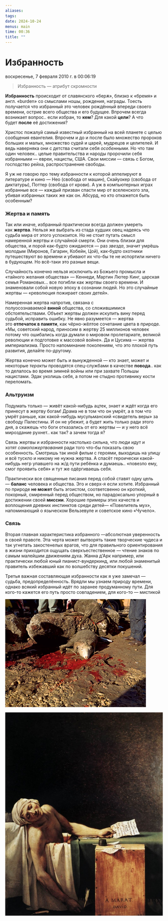 ```yaml
---
aliases: 
tags: 
date: 2024-10-24
menus: main
time: 00:36
title: ""
---
```

# Избранность
воскресенье, 7 февраля 2010 г. в 00:06:19

> Избранность — атрибут скромности

**Избранность** происходит от славянского «берѫ», близко к «бремя» и англ. «burden» со смыслами ношы, рождения, награды. Тоесть получается что избранный это человек рождённый впереди своего времени, острие всего общества и его будущее. Впрочем всегда возникает вопрос.. если избран, то **кем**? Для какой **цели**? А что будет **после** её достижения?

Христос пожалуй самый известный избранный на всей планете с целью сообщения евангелия. Впрочем и до и после было множество пророков больших и малых, множество судей и царей, мудрецов и целителей. И ведь наверняка они с детства считали себя _особенными_. Но что там один человек.. целые правительства и народы пророчили себя избранными — евреи, нацисты, США. Свои миссии — связь с Богом, господство рейха, распространение свободы.  

Я уж не говорю про тему избранности к которой аппелируют в литературе и кино — Нео (свобода от машин), Скайуокер (свобода от диктатуры), Поттер (свобода от крови). А уж в компьютерных играх избранные все — каждый призван спасти мир от вселенского зла, убивая избранных таких же как он. Абсурд, но кто откажется быть особенным?

### Жертва и память
Так или иначе, избранный практически всегда должен умереть как **жертва**. Нельзя же выбрать из стада худших овец надеясь что судьба мира от этого успокоится. Но не стоит путать смысл намеренной жертвы и случайной смерти. Они очень близки для общества, и порой как-будто ожидаются — раз _звезда_, значит умрёшь молодым (Миронов, Гагарин, Кобейн, Цой), как-будто охотники путешествуют во времени и убивают их что-бы те не испортили ничего в будующем. Но всё-таки это разные вещи.  

Случайность конечно нельзя исключить из Божьего промысла и «тайного желания общества» — Кеннеди, Мартин Лютер Кинг, царская семья Романовых... все погибли как жертвы своего времени. И знаменовали собой новую эпоху в сознании людей. Но это случайные жертвы — «революция пожирает своих детей».

Намеренная жертва напротив, связана с полуосознаваемой **виной** общества, со сложившимися обстоятельствами. Объект жертвы должен искупить вину перед судьбой, исправить ошибку. Не явно разумеется — жертва это **отпечаток в памяти**, как чёрно-жёлтое сочетание цвета в природе. «Мы, советский народ, приносим в жертву 25 миллионов человек потому что ошибались когда думали о мировом пролетариате, великой революции и подготовке к массовой войне». Да и Цусима — жертва империализма. Просто напоминание поколениям, что это плохой путь развития, делайте по-другому.

Жертва конечно может быть и вынужденной — кто знает, может и некоторые _теракты_ проводятся спец-службами в качестве **повода**.. как то делалось во время зимней войны или при захвате Польшы нацистами. Эдак уколишь себя, а потом не стыдно противнику кости переломать.

  

### Альтруизм  

Подумать только — живёт какой-нибудь ацтек, знает и ждёт когда его принесут в жертву богам! Драма не в том что он умрёт, а в том что умрёт раньше, как какой-нибудь мусульманский «свидетель веры» за свободу Палестины. И он не убежит, а будет жить только ради этого дня, а скажешь что боги отказались от его жертвы — и у него всё мироздание рухнет.. как так? а зачем тогда я?  

Связь жертвы и избранности настолько сильна, что люди идут и хотят _самопожертвования_ ради того что-бы показать свою особенность. Смотришь так иной фильм с героями, выходишь на улицу и всё тускло и никому не нужна жертва. А спасёт героически какой-нибудь негр упавшего на ж/д пути ребёнка и думаешь.. «повезло ему, смог проявить себя» и тут же одёргиваешь себя.  

Практически все священные писания перед собой ставят одну цель — **баланс** человека и общества. Эго и сверх-я если хотите. Избранный по природе **не может** быть эгоистом, соответсвенно он кроткий, покорный, смиренный перед обществом, но парадоксально упорный в достижении своей **миссии**. Хорошие примеры этих качеств и воплощения древних инстинктов среди детей— «Повелитель мух», напоминающий о языческом Вельзевуле и советское кино «Чучело».

### Связь  

Вторая главная характеристика избранного —абсолютная уверенность в своей правоте. Эта черта может вытворять такие творческие чудеса и так угнетать закостенелых врагов, что для правильного ориентирования в жизни приходится ощущать сверхъестественное — чтение знаков по самым малейшим движениям духа. Жанна д'Арк например, или практически любой юный пианист-вундеркинд, или любой знаменитый правитель избежавший как по волшебству десятки покушений.  

Третья важная составляющая избранности как я уже замечал — судьба, предопределённость. Врядли мы узнаем природу времени, однако всякий избранный идёт по заранее продуманному пути. Для кого-то кажется его путь просто совпадением, для кого-то — мистикой

![](img/148762_pic_text1.jpg)

![](img/Death_of_Marat_by_David.jpg)